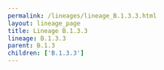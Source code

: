 ```yaml
---
permalink: /lineages/lineage_B.1.3.3.html
layout: lineage_page
title: Lineage B.1.3.3
lineage: B.1.3.3
parent: B.1.3
children: ['B.1.3.3']
---
```

